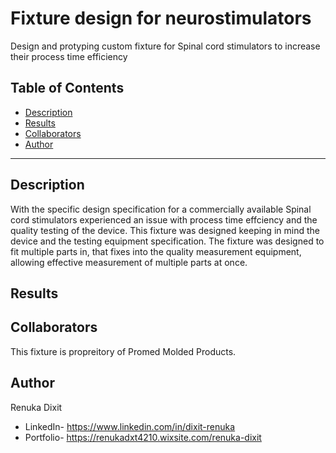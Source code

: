 # Fixture design for neurostimulators

Design and protyping custom fixture for Spinal cord stimulators to increase their process time efficiency

## Table of Contents
- [Description](#description)
- [Results](#results)
- [Collaborators](#collaborators)
- [Author](#author)

---
## Description

With the specific design specification for a commercially available Spinal cord stimulators experienced an issue with process time effciency and the quality testing of the device. This fixture was designed keeping in mind the device and the testing equipment specification. The fixture was designed to fit multiple parts in, that fixes into the quality measurement equipment, allowing effective measurement of multiple parts at once. 

## Results

## Collaborators

This fixture is propreitory of Promed Molded Products.

## Author

Renuka Dixit
- LinkedIn- https://www.linkedin.com/in/dixit-renuka
- Portfolio- https://renukadxt4210.wixsite.com/renuka-dixit
